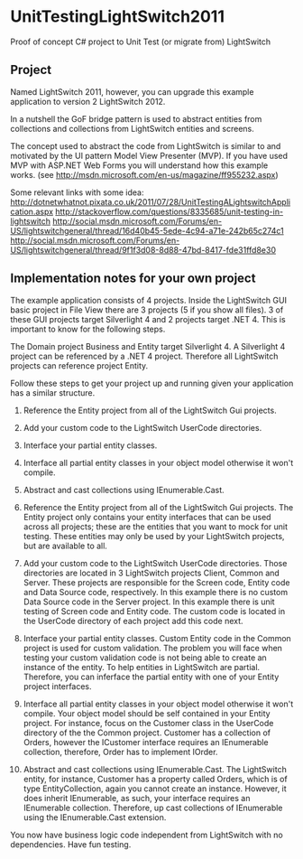 UnitTestingLightSwitch2011
==========================

Proof of concept C# project to Unit Test (or migrate from) LightSwitch


Project
-------

Named LightSwitch 2011, however, you can upgrade this example application to version 2 LightSwitch 2012.

In a nutshell the GoF bridge pattern is used to abstract entities from collections and collections from LightSwitch entities and screens.

The concept used to abstract the code from LightSwitch is similar to and motivated by the UI pattern Model View Presenter (MVP). If you have used MVP with ASP.NET Web Forms you will understand how this example works. (see http://msdn.microsoft.com/en-us/magazine/ff955232.aspx)

Some relevant links with some idea:
http://dotnetwhatnot.pixata.co.uk/2011/07/28/UnitTestingALightswitchApplication.aspx
http://stackoverflow.com/questions/8335685/unit-testing-in-lightswitch
http://social.msdn.microsoft.com/Forums/en-US/lightswitchgeneral/thread/16d40b45-5ede-4c94-a71e-242b65c274c1
http://social.msdn.microsoft.com/Forums/en-US/lightswitchgeneral/thread/9f1f3d08-8d88-47bd-8417-fde31ffd8e30


Implementation notes for your own project
-----------------------------------------

The example application consists of 4 projects. Inside the LightSwitch GUI basic project in File View there are 3 projects (5 if you show all files). 3 of these GUI projects target Silverlight 4 and 2 projects target .NET 4. This is important to know for the following steps.

The Domain project Business and Entity target Silverlight 4. A Silverlight 4 project can be referenced by a .NET 4 project.  Therefore all LightSwitch projects can reference project Entity.

Follow these steps to get your project up and running given your application has a similar structure.

1. Reference the Entity project from all of the LightSwitch Gui projects.
2. Add your custom code to the LightSwitch UserCode directories.
3. Interface your partial entity classes.
4. Interface all partial entity classes in your object model otherwise it won't compile.
5. Abstract and cast collections using IEnumerable.Cast<T>.


1. Reference the Entity project from all of the LightSwitch Gui projects. The Entity project only contains your entity interfaces that can be used across all projects; these are the entities that you want to mock for unit testing. These entities may only be used by your LightSwitch projects, but are available to all.

2. Add your custom code to the LightSwitch UserCode directories. Those directories are located in 3 LightSwitch projects Client, Common and Server. These projects are responsible for the Screen code, Entity code and Data Source code, respectively. In this example there is no custom Data Source code in the Server project. In this example there is unit testing of Screen code and Entity code. The custom code is located in the UserCode directory of each project add this code next.

3. Interface your partial entity classes. Custom Entity code in the Common project is used for custom validation. The problem you will face when testing your custom validation code is not being able to create an instance of the entity.  To help entities in LightSwitch are partial. Therefore, you can inferface the partial entity with one of your Entity project interfaces.  

4. Interface all partial entity classes in your object model otherwise it won't compile. Your object model should be self contained in your Entity project. For instance, focus on the Customer class in the UserCode directory of the the Common project. Customer has a collection of Orders, however the ICustomer interface requires an IEnumerable<IOrder> collection, therefore, Order has to implement IOrder.

5. Abstract and cast collections using IEnumerable.Cast<T>. The LightSwitch entity, for instance, Customer has a property called Orders, which is of type EntityCollection<Order>, again you cannot create an instance. However, it does inherit IEnumerable<T>, as such, your interface requires an IEnumerable<IOrder> collection. Therefore, up cast collections of IEnumerable using the IEnumerable.Cast<T> extension.

You now have business logic code independent from LightSwitch with no dependencies. Have fun testing.
